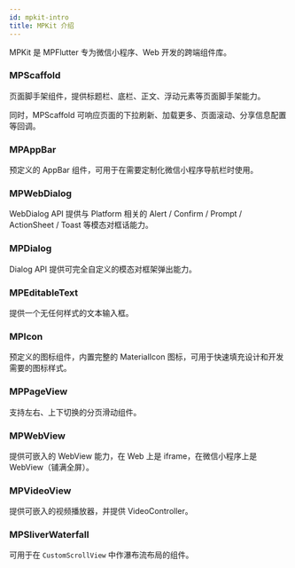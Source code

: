 ```yaml
---
id: mpkit-intro
title: MPKit 介绍
---
```


MPKit 是 MPFlutter 专为微信小程序、Web 开发的跨端组件库。

### MPScaffold

页面脚手架组件，提供标题栏、底栏、正文、浮动元素等页面脚手架能力。

同时，MPScaffold 可响应页面的下拉刷新、加载更多、页面滚动、分享信息配置等回调。

### MPAppBar

预定义的 AppBar 组件，可用于在需要定制化微信小程序导航栏时使用。

### MPWebDialog

WebDialog API 提供与 Platform 相关的 Alert / Confirm / Prompt / ActionSheet / Toast 等模态对框话能力。

### MPDialog

Dialog API 提供可完全自定义的模态对框架弹出能力。

### MPEditableText

提供一个无任何样式的文本输入框。

### MPIcon

预定义的图标组件，内置完整的 MaterialIcon 图标，可用于快速填充设计和开发需要的图标样式。

### MPPageView

支持左右、上下切换的分页滑动组件。

### MPWebView

提供可嵌入的 WebView 能力，在 Web 上是 iframe，在微信小程序上是 WebView（铺满全屏）。

### MPVideoView

提供可嵌入的视频播放器，并提供 VideoController。

### MPSliverWaterfall

可用于在 `CustomScrollView` 中作瀑布流布局的组件。
